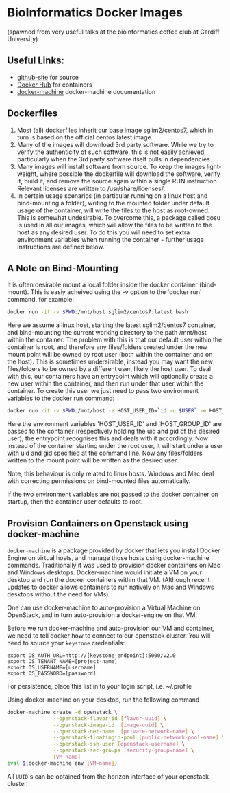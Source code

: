 # BioInformatics Docker Images
(spawned from very useful talks at the bioinformatics coffee club at Cardiff University)

## Useful Links:
 * [github-site](https://github.com/sglim2/docker-bio) for source
 * [Docker Hub](https://hub.docker.com/u/sglim2/) for containers
 * [docker-machine](https://docs.docker.com/machine/) docker-machine documentation


## Dockerfiles
 1. Most (all) dockerfiles inherit our base image sglim2/centos7, which in turn is
    based on the official centos:latest image.
 2. Many of the images will download 3rd party software. While we try to verify the 
    authenticity of such software, this is not easily achieved, particularly
    when the 3rd party software itself pulls in dependencies.
 3. Many images will install software from source. To keep the images light-weight,
    where possible the dockerfile will download the software, verify it, build it, and remove the 
    source again within a single RUN instruction. Relevant licenses are written to /usr/share/licenses/. 
 4. In certain usage scenarios (in particular running on a linux host and bind-mounting a folder),
    writing to the mounted folder under default usage of the container, will write the files to the host 
    as root-owned. This is somewhat undesirable. To overcome this, a package called gosu is 
    used in all our images, which will allow the files to be written to the host as any desired user.
    To do this you will need to set extra environment variables when running the container - further
    usage instructions are defined below.
 
## A Note on Bind-Mounting
It is often desirable mount a local folder inside the docker container (bind-mount). This is easiy 
acheived using the -v option to the 'docker run' command, for example:
```bash
docker run -it -v $PWD:/mnt/host sglim2/centos7:latest bash
``` 
Here we assume a linux host, starting the latest sglim2/centos7 container, and bind-mounting the 
current working directory to the path /mnt/host within the container. The problem with this is that 
our default user within the container is root, and therefore any files/folders created under the
new mount point will be owned by root user (both within the container and on the host). This is sometimes 
undersirable, instead you may want the new files/folders to be owned by a different user, likely the 
host user. To deal with this, our containers have an entrypoint which will optionally create a new user
within the container, and then run under that user within the container. 
To create this user we just need to pass two environment variables to the docker run command:
```bash
docker run -it -v $PWD:/mnt/host -e HOST_USER_ID=`id -u $USER` -e HOST_GROUP_ID=`id -g $USER`  sglim2/centos7:latest bash
```
Here the environment variables 'HOST_USER_ID' and 'HOST_GROUP_ID' are passed to the container (respectively holding the uid 
and gid of the desired user), the entrypoint recognises this and deals with it accordingly. Now instead of the 
container starting under the root user, it will start under a user with uid and gid specified at the command line. Now any 
files/folders written to the mount point will be written as the desired user.

Note, this behaviour is only related to linux hosts. Windows and Mac deal with correcting permissions on bind-mounted files
automatically.

If the two environment variables are not passed to the docker container on startup, then the container user defaults
to root.

## Provision Containers on Openstack using docker-machine
```docker-machine``` is a package provided by docker that lets you install Docker 
Engine on virtual hosts, and manage those hosts using docker-machine commands. 
Traditionally it was used to provision docker containers on Mac and Windows 
desktops. Docker-machine would initiate a VM on your desktop and run the docker 
containers within that VM. (Although recent updates to docker allows containers 
to run natively on Mac and Windows desktops without the need for VMs).

One can use docker-machine to auto-provision a Virtual Machine on OpenStack, 
and in turn auto-provision a docker-engine on that VM.

Before we run docker-machine and auto-provision our VM and container, we need to
tell docker how to connect to our openstack cluster. You will need to source your
```keystone``` credentials:
```
export OS_AUTH_URL=http://[keystone-endpoint]:5000/v2.0
export OS_TENANT_NAME=[project-name]
export OS_USERNAME=[username]
export OS_PASSWORD=[password]
```
For persistence, place this list in to your login script, i.e. ~/.profile


Using docker-machine on your desktop, run the following command
```bash
docker-machine create -d openstack \
               --openstack-flavor-id [flavor-uuid] \
               --openstack-image-id  [image-uuid] \
               --openstack-net-name  [private-network-name] \
               --openstack-floatingip-pool [public-network-pool-name] \
               --openstack-ssh-user [openstack-username] \
               --openstack-sec-groups [security-group=name] \
               [VM-name]
eval $(docker-machine env [VM-name])
``` 
All ```UUID```'s can be obtained from the horizon interface of your openstack cluster.



